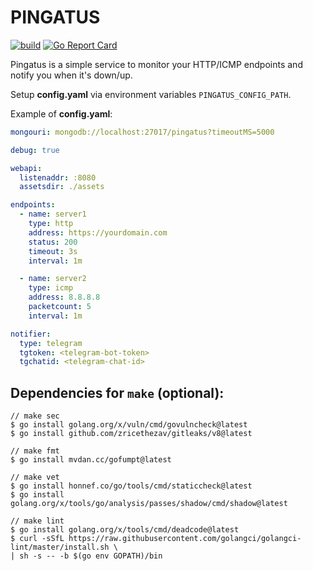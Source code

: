 # PINGATUS

[![build](https://github.com/adobromilskiy/pingatus/actions/workflows/ci.yml/badge.svg)](https://github.com/adobromilskiy/pingatus/actions/workflows/test.yml)
[![Go Report Card](https://goreportcard.com/badge/github.com/adobromilskiy/pingatus)](https://goreportcard.com/report/github.com/adobromilskiy/pingatus)

Pingatus is a simple service to monitor your HTTP/ICMP endpoints and notify you when it's down/up.

Setup **config.yaml** via environment variables `PINGATUS_CONFIG_PATH`.

Example of **config.yaml**:

```yaml
mongouri: mongodb://localhost:27017/pingatus?timeoutMS=5000

debug: true

webapi:
  listenaddr: :8080
  assetsdir: ./assets

endpoints:
  - name: server1
    type: http
    address: https://yourdomain.com
    status: 200
    timeout: 3s
    interval: 1m

  - name: server2
    type: icmp
    address: 8.8.8.8
    packetcount: 5
    interval: 1m

notifier:
  type: telegram
  tgtoken: <telegram-bot-token>
  tgchatid: <telegram-chat-id>
```

## Dependencies for `make` (**optional**):

```
// make sec
$ go install golang.org/x/vuln/cmd/govulncheck@latest
$ go install github.com/zricethezav/gitleaks/v8@latest

// make fmt
$ go install mvdan.cc/gofumpt@latest

// make vet
$ go install honnef.co/go/tools/cmd/staticcheck@latest
$ go install golang.org/x/tools/go/analysis/passes/shadow/cmd/shadow@latest

// make lint
$ go install golang.org/x/tools/cmd/deadcode@latest
$ curl -sSfL https://raw.githubusercontent.com/golangci/golangci-lint/master/install.sh \
| sh -s -- -b $(go env GOPATH)/bin
```
